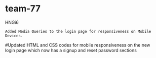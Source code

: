 # team-77
HNGi6

	Added Media Queries to the login page for responsiveness on Mobile Devices.
	
#Updated HTML and CSS codes for mobile responsiveness on the new login page which now has a signup and reset password sections
